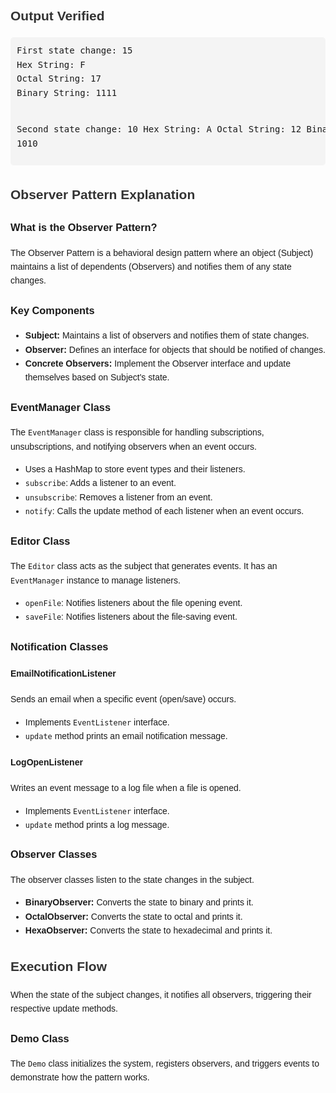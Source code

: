 <!DOCTYPE html>
<html lang="en">
<head>
    <meta charset="UTF-8">
    <meta name="viewport" content="width=device-width, initial-scale=1.0">
    <title>Observer Pattern README</title>
    <style>
        body { font-family: Arial, sans-serif; line-height: 1.6; }
        h2 { color: #333; }
        pre { background: #f4f4f4; padding: 10px; border-radius: 5px; }
    </style>
</head>
<body>
    <h2>Output Verified</h2>
    <pre>
First state change: 15
Hex String: F
Octal String: 17
Binary String: 1111

Second state change: 10
Hex String: A
Octal String: 12
Binary String: 1010
    </pre>

  <h2>Observer Pattern Explanation</h2>
    <h3>What is the Observer Pattern?</h3>
    <p>The Observer Pattern is a behavioral design pattern where an object (Subject) maintains a list of dependents (Observers) and notifies them of any state changes.</p>

  <h3>Key Components</h3>
    <ul>
        <li><strong>Subject:</strong> Maintains a list of observers and notifies them of state changes.</li>
        <li><strong>Observer:</strong> Defines an interface for objects that should be notified of changes.</li>
        <li><strong>Concrete Observers:</strong> Implement the Observer interface and update themselves based on Subject's state.</li>
    </ul>

  <h3>EventManager Class</h3>
    <p>The <code>EventManager</code> class is responsible for handling subscriptions, unsubscriptions, and notifying observers when an event occurs.</p>
    <ul>
        <li>Uses a HashMap to store event types and their listeners.</li>
        <li><code>subscribe</code>: Adds a listener to an event.</li>
        <li><code>unsubscribe</code>: Removes a listener from an event.</li>
        <li><code>notify</code>: Calls the update method of each listener when an event occurs.</li>
    </ul>

  <h3>Editor Class</h3>
    <p>The <code>Editor</code> class acts as the subject that generates events. It has an <code>EventManager</code> instance to manage listeners.</p>
    <ul>
        <li><code>openFile</code>: Notifies listeners about the file opening event.</li>
        <li><code>saveFile</code>: Notifies listeners about the file-saving event.</li>
    </ul>

  <h3>Notification Classes</h3>
    <h4>EmailNotificationListener</h4>
    <p>Sends an email when a specific event (open/save) occurs.</p>
    <ul>
        <li>Implements <code>EventListener</code> interface.</li>
        <li><code>update</code> method prints an email notification message.</li>
    </ul>

  <h4>LogOpenListener</h4>
    <p>Writes an event message to a log file when a file is opened.</p>
    <ul>
        <li>Implements <code>EventListener</code> interface.</li>
        <li><code>update</code> method prints a log message.</li>
    </ul>

  <h3>Observer Classes</h3>
    <p>The observer classes listen to the state changes in the subject.</p>
    <ul>
        <li><strong>BinaryObserver:</strong> Converts the state to binary and prints it.</li>
        <li><strong>OctalObserver:</strong> Converts the state to octal and prints it.</li>
        <li><strong>HexaObserver:</strong> Converts the state to hexadecimal and prints it.</li>
    </ul>

  <h2>Execution Flow</h2>
    <p>When the state of the subject changes, it notifies all observers, triggering their respective update methods.</p>

  <h3>Demo Class</h3>
  <p>The <code>Demo</code> class initializes the system, registers observers, and triggers events to demonstrate how the pattern works.</p>
</body>
</html>
